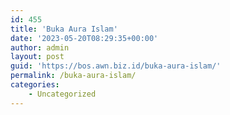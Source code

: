 ```yaml
---
id: 455
title: 'Buka Aura Islam'
date: '2023-05-20T08:29:35+00:00'
author: admin
layout: post
guid: 'https://bos.awn.biz.id/buka-aura-islam/'
permalink: /buka-aura-islam/
categories:
    - Uncategorized
---
```


